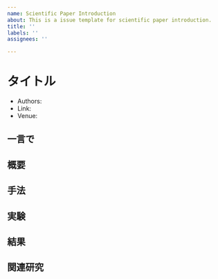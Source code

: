```yaml
---
name: Scientific Paper Introduction
about: This is a issue template for scientific paper introduction.
title: ''
labels: ''
assignees: ''

---
```


# タイトル

- Authors:
- Link:
- Venue:

## 一言で


## 概要


## 手法


## 実験


## 結果


## 関連研究
